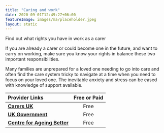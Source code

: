 ```yaml
---
title: "Caring and work"
date: 2020-09-01T12:49:27+06:00
featureImage: images/ma/placeholder.jpeg
layout: static
---
```


Find out what rights you have in work as a carer

If you are already a carer or could become one in the future, and want to carry on working, make sure you know your rights in balance these two important responsibilities.

Many families are unprepared for a loved one needing to go into care and often find the care system tricky to navigate at a time when you need to focus on your loved one. The inevitable anxiety and stress can be eased with knowledge of support available.

| Provider Links      | Free or Paid  |  
| :-----------          | :--------------:      |  
| [**Carers UK**](https://www.carersuk.org/help-and-advice/work-and-career/) | Free  | 
| [**UK Government**](https://www.gov.uk/government/publications/help-and-support-for-older-workers/help-and-support-for-older-workers) | Free  | 
| [**Centre for Ageing Better**](https://ageing-better.org.uk/work) | Free  | 
  

<br/><br/>






